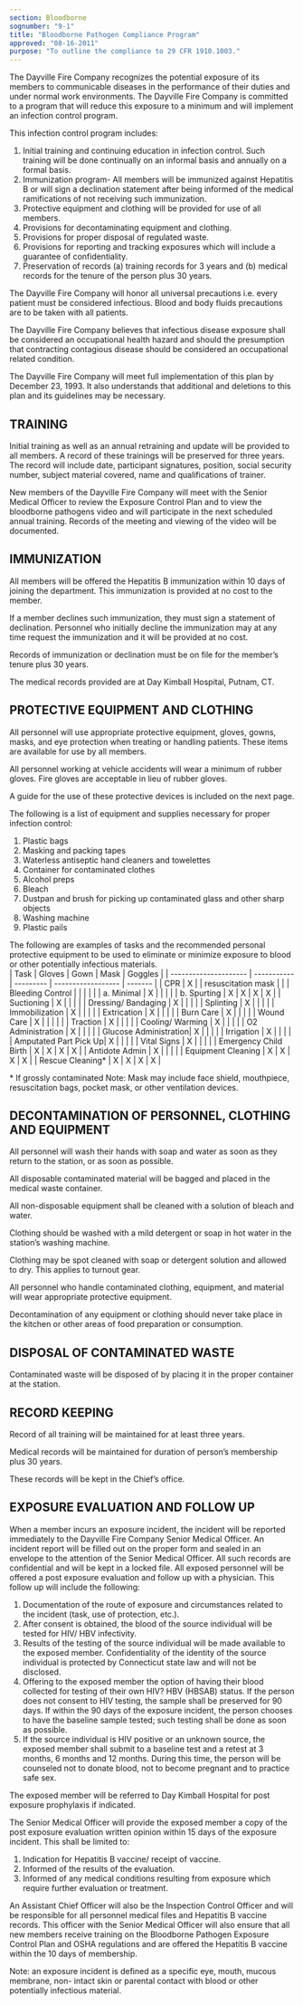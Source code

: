 ```yaml
---
section: Bloodborne
sognumber: "9-1"
title: "Bloodborne Pathogen Compliance Program"
approved: "08-16-2011"
purpose: "To outline the compliance to 29 CFR 1910.1003."
---
```


The Dayville Fire Company recognizes the potential exposure of its members to communicable diseases in the performance of their duties and under normal work environments.  The Dayville Fire Company is committed to a program that will reduce this exposure to a minimum and will implement an infection control program.   

This infection control program includes&colon;

1. Initial training and continuing education in infection control.  Such training will be done continually on an informal basis and annually on a formal basis.  
2. Immunization program- All members will be immunized against Hepatitis B or will sign a declination statement after being informed of the medical ramifications of not receiving such immunization.  
3. Protective equipment and clothing will be provided for use of all members.  
4. Provisions for decontaminating equipment and clothing.  
5. Provisions for proper disposal of regulated waste.  
6. Provisions for reporting and tracking exposures which will include a guarantee of confidentiality.  
7. Preservation of records (a) training records for 3 years and (b) medical records for the tenure of the person plus 30 years.  

The Dayville Fire Company will honor all universal precautions i.e. every patient must be considered infectious.  Blood and body fluids precautions are to be taken with all patients.  

The Dayville Fire Company believes that infectious disease exposure shall be considered an occupational health hazard and should the presumption that contracting contagious disease should be considered an occupational related condition.  

The Dayville Fire Company will meet full implementation of this plan by December 23, 1993.  It also understands that additional and deletions to this plan and its guidelines may be necessary.  

TRAINING
--------

Initial training as well as an annual retraining and update will be provided to all members.  A record of these trainings will be preserved for three years.  The record will include date, participant signatures, position, social security number, subject material covered, name and qualifications of trainer.  

New members of the Dayville Fire Company will meet with the Senior Medical Officer to review the Exposure Control Plan and to view the bloodborne pathogens video and will participate in the next scheduled annual training.  Records of the meeting and viewing of the video will be documented.

IMMUNIZATION
------------

All members will be offered the Hepatitis B immunization within 10 days of joining the department.  This immunization is provided at no cost to the member.  

If a member declines such immunization, they must sign a statement of declination.  Personnel who initially decline the immunization may at any time request the immunization and it will be provided at no cost.  

Records of immunization or declination must be on file for the member’s tenure plus 30 years.  

The medical records provided are at Day Kimball Hospital, Putnam, CT.

PROTECTIVE EQUIPMENT AND CLOTHING 
---------------------------------

All personnel will use appropriate protective equipment, gloves, gowns, masks, and eye protection when treating or handling patients.  These items are available for use by all members.  

All personnel working at vehicle accidents will wear a minimum of rubber gloves.  Fire gloves are acceptable in lieu of rubber gloves.  

A guide for the use of these protective devices is included on the next page.  

The following is a list of equipment and supplies necessary for proper infection control&colon;

1. Plastic bags
2. Masking and packing tapes
3. Waterless antiseptic hand cleaners and towelettes
4. Container for contaminated clothes
5. Alcohol preps
6. Bleach 
7. Dustpan and brush for picking up contaminated glass and other sharp objects
8. Washing machine
9. Plastic pails 

The following are examples of tasks and the recommended personal protective equipment to be used to eliminate or minimize exposure to blood or other potentially infectious materials.  
| Task                  | Gloves      | Gown      | Mask               | Goggles |
| --------------------- | ----------- | --------- | ------------------ | ------- |
| CPR                   | X 		  |           | resuscitation mask |         |
| Bleeding Control      |   		  |           |                    |         |
| a. Minimal            | X           | 		  |                    |         |
| b. Spurting           | X 		  | X         | X                  | X       | 
| Suctioning 			| X           | 		  |                    |         |
| Dressing/ Bandaging 	| X           | 		  |                    |         |
| Splinting 			| X           | 		  |                    |         | 
| Immobilization 		| X           | 		  |                    |         |
| Extrication           | X           | 		  |                    |         |
| Burn Care             | X           | 		  |                    |         |
| Wound Care 			| X           | 		  |                    |         |
| | Traction			| X           | 		  |                    |         |
| Cooling/ Warming 		| X           | 		  |                    |         |
| O2 Administration     | X           | 		  |                    |         |
| Glucose Administration| X           | 		  |                    |         |
| Irrigation 			| X           | 		  |                    |         |
| Amputated Part Pick Up| X           | 		  |                    |         |
| Vital Signs 			| X           | 		  |                    |         |
| Emergency Child Birth | X 		  | X         | X                  | X       | 
| Antidote Admin		| X           | 		  |                    |         |
| Equipment Cleaning 	| X 		  | X         | X                  | X       |
| Rescue Cleaning\*     | X 		  | X         | X                  | X       |

\* If grossly contaminated 
Note&colon;  Mask may include face shield, mouthpiece, resuscitation bags, pocket mask, or other ventilation devices.  

DECONTAMINATION OF PERSONNEL, CLOTHING AND EQUIPMENT 
----------------------------------------------------

All personnel will wash their hands with soap and water as soon as they return to the station, or as soon as possible.  

All disposable contaminated material will be bagged and placed in the medical waste container.  

All non-disposable equipment shall be cleaned with a solution of bleach and water.  


Clothing should be washed with a mild detergent or soap in hot water in the station’s washing machine.  

Clothing may be spot cleaned with soap or detergent solution and allowed to dry.  This applies to turnout gear.  

All personnel who handle contaminated clothing, equipment, and material will wear appropriate protective equipment.  

Decontamination of any equipment or clothing should never take place in the kitchen or other areas of food preparation or consumption.  

DISPOSAL OF CONTAMINATED WASTE
------------------------------

Contaminated waste will be disposed of by placing it in the proper container at the station. 

RECORD KEEPING 
--------------

Record of all training will be maintained for at least three years.  

Medical records will be maintained for duration of person’s membership plus 30 years.

These records will be kept in the Chief’s office.  

EXPOSURE EVALUATION AND FOLLOW UP
---------------------------------

When a member incurs an exposure incident, the incident will be reported immediately to the Dayville Fire Company Senior Medical Officer.  An incident report will be filled out on the proper form and sealed in an envelope to the attention of the Senior Medical Officer.  All such records are confidential and will be kept in a locked file.  All exposed personnel will be offered a post exposure evaluation and follow up with a physician.  This follow up will include the following&colon;  

1. Documentation of the route of exposure and circumstances related to the incident (task, use of protection, etc.).
2. After consent is obtained, the blood of the source individual will be tested for HIV/ HBV infectivity.  
3. Results of the testing of the source individual will be made available to the exposed member.  Confidentiality of the identity of the source individual is protected by Connecticut state law and will not be disclosed.  
4. Offering to the exposed member the option of having their blood collected for testing of their own HIV? HBV (HBSAB) status.  If the person does not consent to HIV testing, the sample shall be preserved for 90 days.  If within the 90 days of the exposure incident, the person chooses to have the baseline sample tested; such testing shall be done as soon as possible.  
5. If the source individual is HIV positive or an unknown source, the exposed member shall submit to a baseline test and a retest at 3 months, 6 months and 12 months. During this time, the person will be counseled not to donate blood, not to become pregnant and to practice safe sex.  
	
The exposed member will be referred to Day Kimball Hospital for post exposure prophylaxis if indicated.  

The Senior Medical Officer will provide the exposed member a copy of the post exposure evaluation written opinion within 15 days of the exposure incident.  This shall be limited to&colon;

1. Indication for Hepatitis B vaccine/ receipt of vaccine.  
2. Informed of the results of the evaluation. 
3. Informed of any medical conditions resulting from exposure which require further evaluation or treatment.

An Assistant Chief Officer will also be the Inspection Control Officer and will be responsible for all personnel medical files and Hepatitis B vaccine records.  This officer with the Senior Medical Officer will also ensure that all new members receive training on the Bloodborne Pathogen Exposure Control Plan and OSHA regulations and are offered the Hepatitis B vaccine within the 10 days of membership.  

Note&colon;  an exposure incident is defined as a specific eye, mouth, mucous membrane, non- intact skin or parental contact with blood or other potentially infectious material.    
